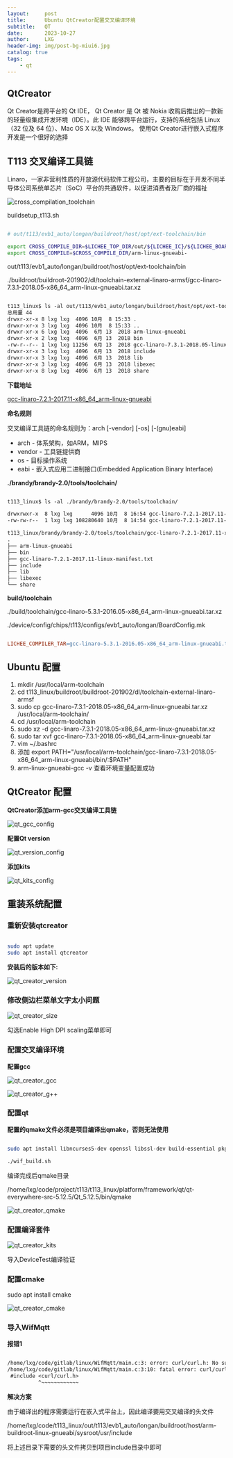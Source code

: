 ```yaml
---
layout:     post
title:      Ubuntu QtCreator配置交叉编译环境
subtitle:   QT
date:       2023-10-27
author:     LXG
header-img: img/post-bg-miui6.jpg
catalog: true
tags:
    - qt
---
```


## QtCreator

Qt Creator是跨平台的 Qt IDE， Qt Creator 是 Qt 被 Nokia 收购后推出的一款新的轻量级集成开发环境（IDE）。此 IDE 能够跨平台运行，支持的系统包括 Linux（32 位及 64 位）、Mac OS X 以及 Windows。
使用Qt Creator进行嵌入式程序开发是一个很好的选择

## T113 交叉编译工具链

Linaro，一家非营利性质的开放源代码软件工程公司，主要的目标在于开发不同半导体公司系统单芯片（SoC）平台的共通软件，以促进消费者及厂商的福祉

![cross_compilation_toolchain](/images/qt/cross_compilation_toolchain.png)

buildsetup_t113.sh

```sh

# out/t113/evb1_auto/longan/buildroot/host/opt/ext-toolchain/bin

export CROSS_COMPILE_DIR=$LICHEE_TOP_DIR/out/${LICHEE_IC}/${LICHEE_BOARD}/${ICHEE_LINUX_DEV}/buildroot/host/opt/ext-toolchain/bin/
export CROSS_COMPILE=$CROSS_COMPILE_DIR/arm-linux-gnueabi-

```

out/t113/evb1_auto/longan/buildroot/host/opt/ext-toolchain/bin

./buildroot/buildroot-201902/dl/toolchain-external-linaro-armsf/gcc-linaro-7.3.1-2018.05-x86_64_arm-linux-gnueabi.tar.xz

```txt

t113_linux$ ls -al out/t113/evb1_auto/longan/buildroot/host/opt/ext-toolchain/
总用量 44
drwxr-xr-x 8 lxg lxg  4096 10月  8 15:33 .
drwxr-xr-x 3 lxg lxg  4096 10月  8 15:33 ..
drwxr-xr-x 6 lxg lxg  4096  6月 13  2018 arm-linux-gnueabi
drwxr-xr-x 2 lxg lxg  4096  6月 13  2018 bin
-rw-r--r-- 1 lxg lxg 11256  6月 13  2018 gcc-linaro-7.3.1-2018.05-linux-manifest.txt
drwxr-xr-x 3 lxg lxg  4096  6月 13  2018 include
drwxr-xr-x 3 lxg lxg  4096  6月 13  2018 lib
drwxr-xr-x 3 lxg lxg  4096  6月 13  2018 libexec
drwxr-xr-x 8 lxg lxg  4096  6月 13  2018 share

```

**下载地址**

[gcc-linaro-7.2.1-2017.11-x86_64_arm-linux-gnueabi](https://releases.linaro.org/components/toolchain/binaries/7.2-2017.11/arm-linux-gnueabi/)

**命名规则**

交叉编译工具链的命名规则为：arch [-vendor] [-os] [-(gnu)eabi]

* arch - 体系架构，如ARM，MIPS
* vendor - 工具链提供商
* os - 目标操作系统
* eabi - 嵌入式应用二进制接口(Embedded Application Binary Interface)


**./brandy/brandy-2.0/tools/toolchain/**

```txt

t113_linux$ ls -al ./brandy/brandy-2.0/tools/toolchain/

drwxrwxr-x  8 lxg lxg      4096 10月  8 16:54 gcc-linaro-7.2.1-2017.11-x86_64_arm-linux-gnueabi
-rw-rw-r--  1 lxg lxg 108280640 10月  8 14:54 gcc-linaro-7.2.1-2017.11-x86_64_arm-linux-gnueabi.tar.xz

t113_linux/brandy/brandy-2.0/tools/toolchain/gcc-linaro-7.2.1-2017.11-x86_64_arm-linux-gnueabi$ tree -L 1
.
├── arm-linux-gnueabi
├── bin
├── gcc-linaro-7.2.1-2017.11-linux-manifest.txt
├── include
├── lib
├── libexec
└── share

```

**build/toolchain**

./build/toolchain/gcc-linaro-5.3.1-2016.05-x86_64_arm-linux-gnueabi.tar.xz

./device/config/chips/t113/configs/evb1_auto/longan/BoardConfig.mk

```mk

LICHEE_COMPILER_TAR=gcc-linaro-5.3.1-2016.05-x86_64_arm-linux-gnueabi.tar.xz

```

## Ubuntu 配置

1. mkdir /usr/local/arm-toolchain
2. cd t113_linux/buildroot/buildroot-201902/dl/toolchain-external-linaro-armsf
3. sudo cp gcc-linaro-7.3.1-2018.05-x86_64_arm-linux-gnueabi.tar.xz /usr/local/arm-toolchain/
4. cd /usr/local/arm-toolchain
5. sudo xz -d gcc-linaro-7.3.1-2018.05-x86_64_arm-linux-gnueabi.tar.xz
6. sudo tar xvf gcc-linaro-7.3.1-2018.05-x86_64_arm-linux-gnueabi.tar
7. vim ~/.bashrc
8. 添加 export PATH="/usr/local/arm-toolchain/gcc-linaro-7.3.1-2018.05-x86_64_arm-linux-gnueabi/bin/:$PATH"
9. arm-linux-gnueabi-gcc -v 查看环境变量配置成功

## QtCreator 配置

**QtCreator添加arm-gcc交叉编译工具链**

![qt_gcc_config](/images/qt/qt_gcc_config.png)

**配置Qt version**

![qt_version_config](/images/qt/qt_version_config.png)

**添加kits**

![qt_kits_config](/images/qt/qt_kits_config.png)

## 重装系统配置

### 重新安装qtcreator

```bash

sudo apt update
sudo apt install qtcreator

```

**安装后的版本如下:**

![qt_creator_version](/images/qt/qt_creator_version.png)


### 修改侧边栏菜单文字太小问题

![qt_creator_size](/images/qt/qt_creator_size.png)

勾选Enable High DPI scaling菜单即可

### 配置交叉编译环境

**配置gcc**

![qt_creator_gcc](/images/qt/qt_creator_gcc.png)

![qt_creator_g++](/images/qt/qt_creator_g++.png)

### 配置qt

**配置的qmake文件必须是项目编译出qmake，否则无法使用**

```bash

sudo apt install libncurses5-dev openssl libssl-dev build-essential pkg-config libc6-dev bison flex libelf-dev minizip libidn11-dev qttools5-dev liblz4-tool u-boot-tools

./wif_build.sh

```

编译完成后qmake目录

/home/lxg/code/project/t113/t113_linux/platform/framework/qt/qt-everywhere-src-5.12.5/Qt_5.12.5/bin/qmake

![qt_creator_qmake](/images/qt/qt_creator_qmake.png)

### 配置编译套件

![qt_creator_kits](/images/qt/qt_creator_kits.png)

导入DeviceTest编译验证

### 配置cmake

sudo apt install cmake

![qt_creator_cmake](/images/qt/qt_creator_cmake.png)

### 导入WifMqtt

**报错1**

```txt

/home/lxg/code/gitlab/linux/WifMqtt/main.c:3: error: curl/curl.h: No such file or directory
/home/lxg/code/gitlab/linux/WifMqtt/main.c:3:10: fatal error: curl/curl.h: No such file or directory
 #include <curl/curl.h>
          ^~~~~~~~~~~~~

```

**解决方案**

由于编译出的程序需要运行在嵌入式平台上，因此编译要用交叉编译的头文件

/home/lxg/code/t113_linux/out/t113/evb1_auto/longan/buildroot/host/arm-buildroot-linux-gnueabi/sysroot/usr/include

将上述目录下需要的头文件拷贝到项目include目录中即可





























